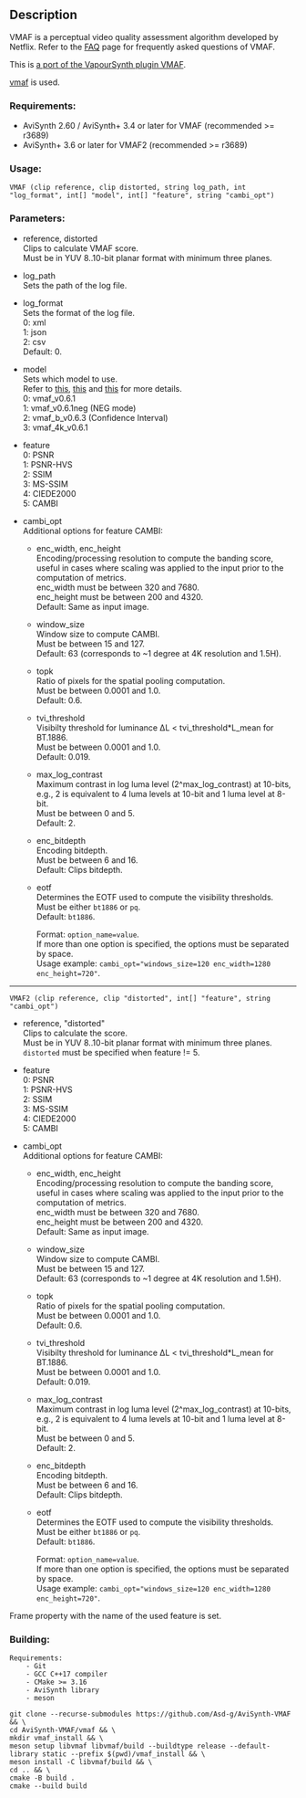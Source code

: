 ## Description

VMAF is a perceptual video quality assessment algorithm developed by Netflix. Refer to the [FAQ](https://github.com/Netflix/vmaf/blob/master/FAQ.md) page for frequently asked questions of VMAF.

This is [a port of the VapourSynth plugin VMAF](https://github.com/HomeOfVapourSynthEvolution/VapourSynth-VMAF).

[vmaf](https://github.com/Netflix/vmaf) is used.

### Requirements:

- AviSynth 2.60 / AviSynth+ 3.4 or later for VMAF (recommended >= r3689)
- AviSynth+ 3.6 or later for VMAF2 (recommended >= r3689)

### Usage:

```
VMAF (clip reference, clip distorted, string log_path, int "log_format", int[] "model", int[] "feature", string "cambi_opt")
```

### Parameters:

- reference, distorted\
    Clips to calculate VMAF score.\
    Must be in YUV 8..10-bit planar format with minimum three planes.

- log_path\
    Sets the path of the log file.

- log_format\
    Sets the format of the log file.\
    0: xml\
    1: json\
    2: csv\
    Default: 0.

- model\
    Sets which model to use.\
    Refer to [this](https://github.com/Netflix/vmaf/blob/master/resource/doc/models.md), [this](https://netflixtechblog.com/toward-a-better-quality-metric-for-the-video-community-7ed94e752a30) and [this](https://github.com/Netflix/vmaf/blob/master/resource/doc/conf_interval.md) for more details.\
    0: vmaf_v0.6.1\
    1: vmaf_v0.6.1neg (NEG mode)\
    2: vmaf_b_v0.6.3 (Confidence Interval)\
    3: vmaf_4k_v0.6.1

- feature\
    0: PSNR\
    1: PSNR-HVS\
    2: SSIM\
    3: MS-SSIM\
    4: CIEDE2000\
    5: CAMBI

- cambi_opt\
    Additional options for feature CAMBI:
    - enc_width, enc_height\
        Encoding/processing resolution to compute the banding score, useful in cases where scaling was applied to the input prior to the computation of metrics.\
        enc_width must be between 320 and 7680.\
        enc_height must be between 200 and 4320.\
        Default: Same as input image.
    - window_size\
        Window size to compute CAMBI.\
        Must be between 15 and 127.\
        Default: 63 (corresponds to ~1 degree at 4K resolution and 1.5H).
    - topk\
        Ratio of pixels for the spatial pooling computation.\
        Must be between 0.0001 and 1.0.\
        Default: 0.6.
    - tvi_threshold\
        Visibilty threshold for luminance ΔL < tvi_threshold*L_mean for BT.1886.\
        Must be between 0.0001 and 1.0.\
        Default: 0.019.
    - max_log_contrast\
        Maximum contrast in log luma level (2^max_log_contrast) at 10-bits, e.g., 2 is equivalent to 4 luma levels at 10-bit and 1 luma level at 8-bit.\
        Must be between 0 and 5.\
        Default: 2.
    - enc_bitdepth\
        Encoding bitdepth.\
        Must be between 6 and 16.\
        Default: Clips bitdepth.
    - eotf\
        Determines the EOTF used to compute the visibility thresholds.\
        Must be either `bt1886` or `pq`.\
        Default: `bt1886`.

        Format: `option_name=value`.\
        If more than one option is specified, the options must be separated by space.\
        Usage example: `cambi_opt="windows_size=120 enc_width=1280 enc_height=720"`.

---

```
VMAF2 (clip reference, clip "distorted", int[] "feature", string "cambi_opt")
```

- reference, "distorted"\
    Clips to calculate the score.\
    Must be in YUV 8..10-bit planar format with minimum three planes.\
    `distorted` must be specified when feature != 5.

- feature\
    0: PSNR\
    1: PSNR-HVS\
    2: SSIM\
    3: MS-SSIM\
    4: CIEDE2000\
    5: CAMBI

- cambi_opt\
    Additional options for feature CAMBI:
    - enc_width, enc_height\
        Encoding/processing resolution to compute the banding score, useful in cases where scaling was applied to the input prior to the computation of metrics.\
        enc_width must be between 320 and 7680.\
        enc_height must be between 200 and 4320.\
        Default: Same as input image.
    - window_size\
        Window size to compute CAMBI.\
        Must be between 15 and 127.\
        Default: 63 (corresponds to ~1 degree at 4K resolution and 1.5H).
    - topk\
        Ratio of pixels for the spatial pooling computation.\
        Must be between 0.0001 and 1.0.\
        Default: 0.6.
    - tvi_threshold\
        Visibilty threshold for luminance ΔL < tvi_threshold*L_mean for BT.1886.\
        Must be between 0.0001 and 1.0.\
        Default: 0.019.
    - max_log_contrast\
        Maximum contrast in log luma level (2^max_log_contrast) at 10-bits, e.g., 2 is equivalent to 4 luma levels at 10-bit and 1 luma level at 8-bit.\
        Must be between 0 and 5.\
        Default: 2.
    - enc_bitdepth\
        Encoding bitdepth.\
        Must be between 6 and 16.\
        Default: Clips bitdepth.
    - eotf\
        Determines the EOTF used to compute the visibility thresholds.\
        Must be either `bt1886` or `pq`.\
        Default: `bt1886`.

        Format: `option_name=value`.\
        If more than one option is specified, the options must be separated by space.\
        Usage example: `cambi_opt="windows_size=120 enc_width=1280 enc_height=720"`.

Frame property with the name of the used feature is set.

### Building:

```
Requirements:
    - Git
    - GCC C++17 compiler
    - CMake >= 3.16
    - AviSynth library
    - meson
```
```
git clone --recurse-submodules https://github.com/Asd-g/AviSynth-VMAF && \
cd AviSynth-VMAF/vmaf && \
mkdir vmaf_install && \
meson setup libvmaf libvmaf/build --buildtype release --default-library static --prefix $(pwd)/vmaf_install && \
meson install -C libvmaf/build && \
cd .. && \
cmake -B build .
cmake --build build
```
